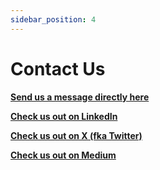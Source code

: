 ```yaml
---
sidebar_position: 4
---
```


# Contact Us  

**[Send us a message directly here](https://us21.list-manage.com/contact-form?u=8afbcbdb9e4fdad91bd87ce22&form_id=9e39027f0e20b64fe0eb9a79af776a0c)**  

**[Check us out on LinkedIn](https://www.linkedin.com/company/stabilitysolutions/)**  

**[Check us out on X (fka Twitter)](https://twitter.com/stabilityinc)**

**[Check us out on Medium](https://medium.com/stabilitynetwork)**
